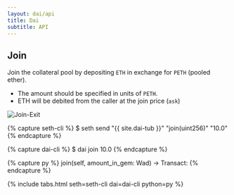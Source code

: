 ```yaml
---
layout: dai/api
title: Dai
subtitle: API
---
```


## Join

Join the collateral pool by depositing `ETH` in exchange for `PETH` (pooled
ether).

- The amount should be specified in units of `PETH`.
- ETH will be debited from the caller at the join price (`ask`)

![Join-Exit](https://user-images.githubusercontent.com/5028/30517891-928dd4d8-9bc1-11e7-9398-639233d851ae.png)

{% capture seth-cli %}
  $ seth send "{{ site.dai-tub }}" "join(uint256)" "10.0"
{% endcapture %}

{% capture dai-cli %}
  $ dai join 10.0
{% endcapture %}

{% capture py %}
  join(self, amount_in_gem: Wad) -> Transact:
{% endcapture %}


{% include tabs.html seth=seth-cli dai=dai-cli python=py %}
